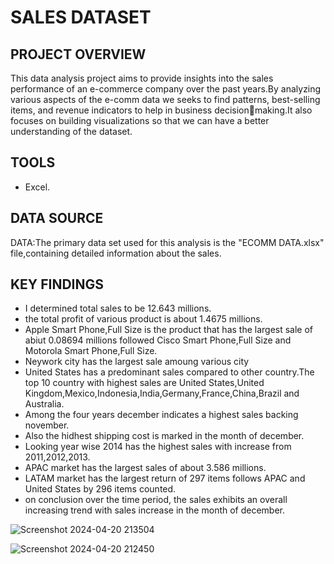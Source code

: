 # SALES DATASET

## PROJECT OVERVIEW

This data analysis project aims to provide insights into the sales performance of an e-commerce company over the past years.By analyzing various aspects of the e-comm data we seeks to find patterns, best-selling items, and revenue indicators to help in business decisionmaking.It also focuses on building visualizations so that we can have a better understanding of the dataset.

## TOOLS

- Excel.

## DATA SOURCE

DATA:The primary data set used for this analysis is the "ECOMM DATA.xlsx" file,containing detailed information about the sales.

## KEY FINDINGS
- I determined total sales to be 12.643 millions.
- the total profit of various product is about 1.4675 millions.
- Apple Smart Phone,Full Size is the product that has the largest sale of abiut 0.08694 millions followed Cisco Smart Phone,Full Size and Motorola Smart Phone,Full Size.
- Neywork city has the largest sale amoung various city
- United States has a predominant sales compared to other country.The top 10 country with highest sales are United States,United Kingdom,Mexico,Indonesia,India,Germany,France,China,Brazil and Australia.
- Among the four years december indicates a highest sales backing november.
- Also the hidhest shipping cost is marked in the month of december.
- Looking year wise 2014 has the highest sales with increase from 2011,2012,2013.
- APAC market has the largest sales of about 3.586 millions.
- LATAM market has the largest return of 297 items follows APAC and United States by 296 items counted.
- on conclusion over the time period, the sales exhibits an overall increasing trend with sales increase in the month of december.

![Screenshot 2024-04-20 213504](https://github.com/gopikagopuzz/AFAME-TECHNOLOGIES/assets/167605193/363dc1ab-6a7b-41e0-8d30-e2cb1fc56837)


![Screenshot 2024-04-20 212450](https://github.com/gopikagopuzz/AFAME-TECHNOLOGIES/assets/167605193/e1b065dd-ee98-4f76-b43f-58f9ed4ed9e0)
